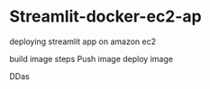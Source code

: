 # Streamlit-docker-ec2-ap
deploying streamlit app on amazon ec2

build image steps
Push image
deploy image

DDas
